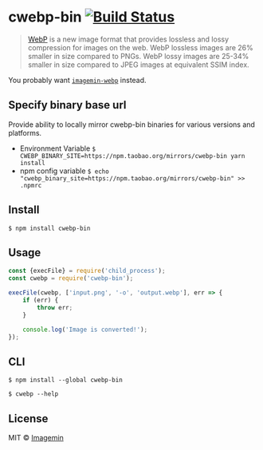 # cwebp-bin [![Build Status](https://travis-ci.org/imagemin/cwebp-bin.svg?branch=master)](https://travis-ci.org/imagemin/cwebp-bin)

> [WebP](https://developers.google.com/speed/webp/) is a new image format that provides lossless and lossy compression for images on the web. WebP lossless images are 26% smaller in size compared to PNGs. WebP lossy images are 25-34% smaller in size compared to JPEG images at equivalent SSIM index.

You probably want [`imagemin-webp`](https://github.com/imagemin/imagemin-webp) instead.

## Specify binary base url

Provide ability to locally mirror cwebp-bin binaries for various versions and platforms.
- Environment Variable
	`$ CWEBP_BINARY_SITE=https://npm.taobao.org/mirrors/cwebp-bin yarn install`
- npm config variable
  `$ echo "cwebp_binary_site=https://npm.taobao.org/mirrors/cwebp-bin" >> .npmrc`


## Install

```
$ npm install cwebp-bin
```


## Usage

```js
const {execFile} = require('child_process');
const cwebp = require('cwebp-bin');

execFile(cwebp, ['input.png', '-o', 'output.webp'], err => {
	if (err) {
		throw err;
	}

	console.log('Image is converted!');
});
```


## CLI

```
$ npm install --global cwebp-bin
```

```
$ cwebp --help
```


## License

MIT © [Imagemin](https://github.com/imagemin)
